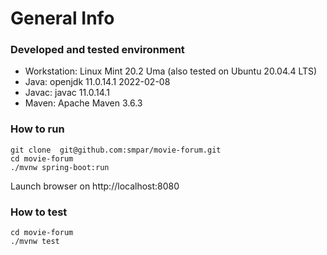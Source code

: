 # General Info

### Developed and tested environment

- Workstation: Linux Mint 20.2 Uma (also tested on Ubuntu 20.04.4 LTS)
- Java: openjdk 11.0.14.1 2022-02-08
- Javac: javac 11.0.14.1
- Maven: Apache Maven 3.6.3

### How to run

```
git clone  git@github.com:smpar/movie-forum.git
cd movie-forum
./mvnw spring-boot:run
```

Launch browser on http://localhost:8080

### How to test

```
cd movie-forum
./mvnw test
```
